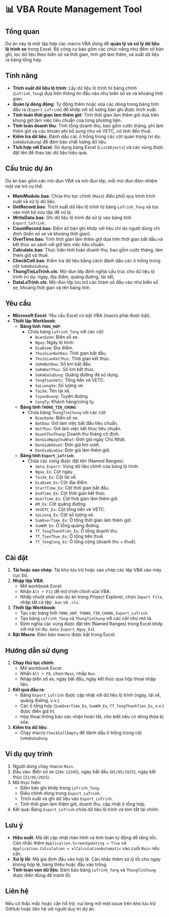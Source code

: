 # 📊 VBA Route Management Tool

## Tổng quan
Dự án này là một tập hợp các macro VBA dùng để **quản lý và xử lý dữ liệu lộ trình xe** trong Excel. Bộ công cụ bao gồm các chức năng như đếm số bản ghi, lọc dữ liệu theo biển số và thời gian, tính giờ làm thêm, và xuất dữ liệu ra bảng tổng hợp.

## Tính năng
- **Trích xuất dữ liệu lộ trình**: Lấy dữ liệu lộ trình từ bảng chính (`LoTrinh_Tong`) dựa trên thông tin đầu vào như biển số xe và khoảng thời gian.
- **Quản lý dòng động**: Tự động thêm hoặc xóa các dòng trong bảng tính đầu ra (`Export_LoTrinh`) để khớp với số lượng bản ghi được trích xuất.
- **Tính toán thời gian làm thêm giờ**: Tính thời gian làm thêm giờ dựa trên khung giờ làm việc tiêu chuẩn của từng phương tiện.
- **Tính toán doanh thu**: Tính tổng doanh thu, bao gồm cước tháng, phí làm thêm giờ và các khoản phí bổ sung như vé VETC, có tính đến thuế.
- **Kiểm tra dữ liệu**: Đánh dấu các ô trống trong các cột quan trọng (ví dụ: `SoKmDaSuDung`) để đảm bảo chất lượng dữ liệu.
- **Tích hợp với Excel**: Sử dụng bảng Excel (`ListObjects`) và các vùng được đặt tên để thao tác dữ liệu hiệu quả.

## Cấu trúc dự án
Dự án bao gồm các mô-đun VBA và mô-đun lớp, mỗi mô-đun đảm nhiệm một vai trò cụ thể:

- **MainModule.bas**: Chứa thủ tục chính (`Main`) điều phối quy trình trích xuất và xử lý dữ liệu.
- **GetRecord.bas**: Trích xuất dữ liệu lộ trình từ bảng `LoTrinh_Tong` và lưu vào một bộ sưu tập để xử lý.
- **WriteData.bas**: Ghi dữ liệu lộ trình đã xử lý vào bảng tính `Export_LoTrinh`.
- **CountRecord.bas**: Đếm số bản ghi khớp với tiêu chí do người dùng chỉ định (biển số xe và khoảng thời gian).
- **OverTime.bas**: Tính thời gian làm thêm giờ dựa trên thời gian bắt đầu và kết thúc so sánh với giờ làm việc tiêu chuẩn.
- **Calculate.bas**: Thực hiện tính toán doanh thu, bao gồm cước tháng, làm thêm giờ và thuế.
- **CheckCell.bas**: Kiểm tra dữ liệu bằng cách đánh dấu các ô trống trong cột `SoKmDaSuDung`.
- **ThongTinLoTrinh.cls**: Mô-đun lớp định nghĩa cấu trúc cho dữ liệu lộ trình (ví dụ: ngày, địa điểm, quãng đường, tài xế).
- **DataLoTrinh.cls**: Mô-đun lớp lưu trữ các tham số đầu vào như biển số xe, khoảng thời gian và tên bảng tính.

## Yêu cầu
- **Microsoft Excel**: Yêu cầu Excel có bật VBA (macro phải được bật).
- **Thiết lập Workbook**:
  - **Bảng tính `TONG_HOP`**:
    - Chứa bảng `LoTrinh_Tong` với các cột:
      - `BienSoXe`: Biển số xe.
      - `Ngay`: Ngày lộ trình.
      - `DiaDiem`: Địa điểm.
      - `ThoiGianBatDau`: Thời gian bắt đầu.
      - `ThoiGianKetThuc`: Thời gian kết thúc.
      - `SoKmBatDau`: Số km bắt đầu.
      - `SoKmKetThuc`: Số km kết thúc.
      - `SoKmDaSuDung`: Quãng đường đã sử dụng.
      - `TongTienVetc`: Tổng tiền vé VETC.
      - `SoLuongVe`: Số lượng vé.
      - `TaiXe`: Tên tài xế.
      - `TuyenDuong`: Tuyến đường.
      - `CongTy`: Khách hàng/công ty.
  - **Bảng tính `THONG_TIN_CHUNG`**:
    - Chứa bảng `ThongTinChung` với các cột:
      - `BienSoXe`: Biển số xe.
      - `BatDau`: Giờ làm việc bắt đầu tiêu chuẩn.
      - `KetThuc`: Giờ làm việc kết thúc tiêu chuẩn.
      - `DoanhThuThang`: Doanh thu tháng cố định.
      - `DonGiaNgayChuNhat`: Đơn giá ngày Chủ Nhật.
      - `DonGiaKmVuot`: Đơn giá km vượt.
      - `DonGiaQuaGio`: Đơn giá làm thêm giờ.
  - **Bảng tính `Export_LoTrinh`**:
    - Chứa các vùng được đặt tên (Named Ranges):
      - `data_Export`: Vùng dữ liệu chính của bảng lộ trình.
      - `Ngay_Ex`: Cột ngày.
      - `TaiXe_Ex`: Cột tài xế.
      - `DiaDiem_Ex`: Cột địa điểm.
      - `StartTime_Ex`: Cột thời gian bắt đầu.
      - `EndTime_Ex`: Cột thời gian kết thúc.
      - `OverTime_Ex`: Cột thời gian làm thêm giờ.
      - `KM_Ex`: Cột quãng đường.
      - `VeVETC_Ex`: Cột tổng tiền vé VETC.
      - `SoLuong_Ex`: Cột số lượng vé.
      - `SumOverTime_Ex`: Ô tổng thời gian làm thêm giờ.
      - `SumKM_Ex`: Ô tổng quãng đường.
      - `TT_TongThanhTien_Ex`: Ô tổng doanh thu.
      - `TT_TienThue_Ex`: Ô tổng tiền thuế.
      - `TT_TongCong_Ex`: Ô tổng cộng (doanh thu + thuế).

## Cài đặt
1. **Tải hoặc sao chép**: Tải kho lưu trữ hoặc sao chép các tệp VBA vào máy cục bộ.
2. **Nhập tệp VBA**:
   - Mở workbook Excel.
   - Nhấn `Alt + F11` để mở trình chỉnh sửa VBA.
   - Nhấp chuột phải vào dự án trong Project Explorer, chọn `Import File`, nhập tất cả tệp `.bas` và `.cls`.
3. **Thiết lập Workbook**:
   - Tạo các bảng tính `TONG_HOP`, `THONG_TIN_CHUNG`, `Export_LoTrinh`.
   - Tạo bảng `LoTrinh_Tong` và `ThongTinChung` với các cột như mô tả.
   - Định nghĩa các vùng được đặt tên (Named Ranges) trong Excel khớp với mã (ví dụ: `data_Export`, `Ngay_Ex`).
4. **Bật Macro**: Đảm bảo macro được bật trong Excel.

## Hướng dẫn sử dụng
1. **Chạy thủ tục chính**:
   - Mở workbook Excel.
   - Nhấn `Alt + F8`, chọn `Main`, nhấp `Run`.
   - Nhập biển số xe, ngày bắt đầu, ngày kết thúc qua hộp thoại nhập liệu.
2. **Kết quả đầu ra**:
   - Bảng `Export_LoTrinh` được cập nhật với dữ liệu lộ trình (ngày, tài xế, quãng đường, v.v.).
   - Các ô tổng hợp (`SumOverTime_Ex`, `SumKM_Ex`, `TT_TongThanhTien_Ex`, v.v.) được điền giá trị.
   - Hộp thoại thông báo xác nhận hoàn tất, cho biết nếu có dòng thừa bị xóa.
3. **Kiểm tra dữ liệu**:
   - Chạy macro `CheckCellEmpty` để đánh dấu ô trống trong cột `SoKmDaSuDung`.

## Ví dụ quy trình
1. Người dùng chạy macro `Main`.
2. Đầu vào: Biển số xe (`29A-12345`), ngày bắt đầu (`01/05/2025`), ngày kết thúc (`31/05/2025`).
3. Mã thực hiện:
   - Đếm bản ghi khớp trong `LoTrinh_Tong`.
   - Điều chỉnh dòng trong `Export_LoTrinh`.
   - Trích xuất và ghi dữ liệu vào `Export_LoTrinh`.
   - Tính thời gian làm thêm giờ, doanh thu, cập nhật ô tổng hợp.
4. Kết quả: Bảng `Export_LoTrinh` chứa dữ liệu lộ trình và tóm tắt tài chính.

## Lưu ý
- **Hiệu suất**: Mã tắt cập nhật màn hình và tính toán tự động để tăng tốc. Cân nhắc thêm `Application.ScreenUpdating = True` và `Application.Calculation = xlCalculationAutomatic` vào cuối `Main` nếu cần.
- **Xử lý lỗi**: Mã giả định đầu vào hợp lệ. Cân nhắc thêm xử lý lỗi cho ngày không hợp lệ, bảng thiếu hoặc đầu vào trống.
- **Tính toàn vẹn dữ liệu**: Đảm bảo bảng `LoTrinh_Tong` và `ThongTinChung` được điền đúng để tránh lỗi.

## Liên hệ
Nếu có thắc mắc hoặc cần hỗ trợ, vui lòng mở một issue trên kho lưu trữ GitHub hoặc liên hệ với người duy trì dự án.
